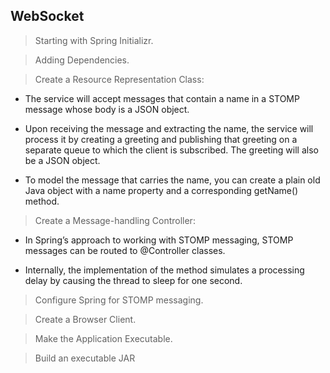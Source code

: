 ## WebSocket


>Starting with Spring Initializr.

>Adding Dependencies.

>Create a Resource Representation Class:

- The service will accept messages that contain a name in a STOMP message whose body is a JSON object.

- Upon receiving the message and extracting the name, the service will process it by creating a greeting and publishing that greeting on a separate queue to which the client is subscribed. The greeting will also be a JSON object.

- To model the message that carries the name, you can create a plain old Java object with a name property and a corresponding getName() method.



> Create a Message-handling Controller:

- In Spring’s approach to working with STOMP messaging, STOMP messages can be routed to @Controller classes.

- Internally, the implementation of the method simulates a processing delay by causing the thread to sleep for one second.

> Configure Spring for STOMP messaging.

> Create a Browser Client.

> Make the Application Executable.

> Build an executable JAR